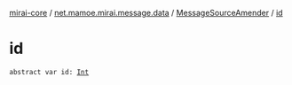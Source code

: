 [mirai-core](../../index.md) / [net.mamoe.mirai.message.data](../index.md) / [MessageSourceAmender](index.md) / [id](./id.md)

# id

`abstract var id: `[`Int`](https://kotlinlang.org/api/latest/jvm/stdlib/kotlin/-int/index.html)